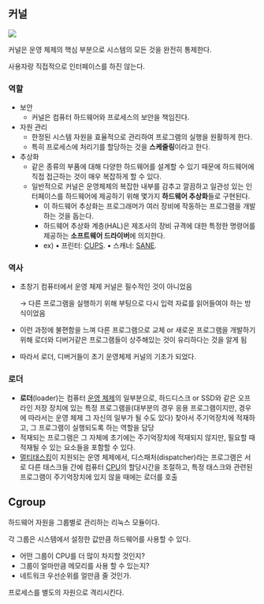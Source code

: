 ## 커널

![](https://i.imgur.com/xvdgxbK.png)

커널은 운영 체제의 핵심 부분으로 시스템의 모든 것을 완전히 통제한다.

사용자랑 직접적으로 인터페이스를 하진 않는다.

### 역할

- 보안
    - 커널은 컴퓨터 하드웨어와 프로세스의 보안을 책임진다.
- 자원 관리
    - 한정된 시스템 자원을 효율적으로 관리하여 프로그램의 실행을 원활하게 한다.
    - 특히 프로세스에 처리기를 할당하는 것을 **스케줄링**이라고 한다.
- 추상화
    - 같은 종류의 부품에 대해 다양한 하드웨어를 설계할 수 있기 때문에 하드웨어에 직접 접근하는 것이 매우 복잡하게 할 수 있다.
    - 일반적으로 커널은 운영체제의 복잡한 내부를 감추고 깔끔하고 일관성 있는 인터페이스를 하드웨어에 제공하기 위해 몇가지 **하드웨어 추상화**들로 구현된다.
        - 이 하드웨어 추상화는 프로그래머가 여러 장비에 작동하는 프로그램을 개발하는 것을 돕는다.
        - 하드웨어 추상화 계층(HAL)은 제조사의 장비 규격에 대한 특정한 명령어를 제공하는 **소프트웨어 드라이버**에 의지한다.
        - ex) • 프린터: [CUPS](https://ko.wikipedia.org/wiki/CUPS). • 스캐너: [SANE](https://ko.wikipedia.org/wiki/Scanner_Access_Now_Easy).

### 역사

- 초창기 컴퓨터에서 운영 체제 커널은 필수적인 것이 아니었음
    
    → 다른 프로그램을 실행하기 위해 부팅으로 다시 입력 자료를 읽어들여야 하는 방식이었음
    
- 이런 과정에 불편함을 느껴 다른 프로그램으로 교체 or 새로운 프로그램을 개발하기 위해 로더와 디버거같은 프로그램들이 상주해있는 것이 유리하다는 것을 알게 됨
- 따라서 로더, 디버거들이 초기 운영체제 커널의 기초가 되었다.

### 로더

- **로더**(loader)는 컴퓨터 [운영 체제](https://ko.wikipedia.org/wiki/%EC%9A%B4%EC%98%81_%EC%B2%B4%EC%A0%9C)의 일부분으로, 하드디스크 or SSD와 같은 오프라인 저장 장치에 있는 특정 프로그램을(대부분의 경우 응용 프로그램이지만, 경우에 따라서는 운영 체제 그 자신의 일부가 될 수도 있다) 찾아서 주기억장치에 적재하고, 그 프로그램이 실행되도록 하는 역할을 담당
- 적재되는 프로그램은 그 자체에 초기에는 주기억장치에 적재되지 않지만, 필요할 때 적재될 수 있는 요소들을 포함할 수 있다.
- [멀티태스킹](https://ko.wikipedia.org/wiki/%EB%A9%80%ED%8B%B0%ED%83%9C%EC%8A%A4%ED%82%B9)이 지원되는 운영 체제에서, 디스패처(dispatcher)라는 프로그램은 서로 다른 태스크들 간에 컴퓨터 [CPU](https://ko.wikipedia.org/wiki/%EC%A4%91%EC%95%99_%EC%B2%98%EB%A6%AC_%EC%9E%A5%EC%B9%98)의 할당시간을 조절하고, 특정 태스크와 관련된 프로그램이 주기억장치에 있지 않을 때에는 로더를 호출

## Cgroup

하드웨어 자원을 그룹별로 관리하는 리눅스 모듈이다. 

각 그룹은 시스템에서 설정한 값만큼 하드웨어를 사용할 수 있다.

- 어떤 그룹이 CPU를 더 많이 차지할 것인지?
- 그룹이 얼마만큼 메모리를 사용 할 수 있는지?
- 네트워크 우선순위를 얼만큼 줄 것인가.

프로세스를 별도의 자원으로 격리시킨다.
